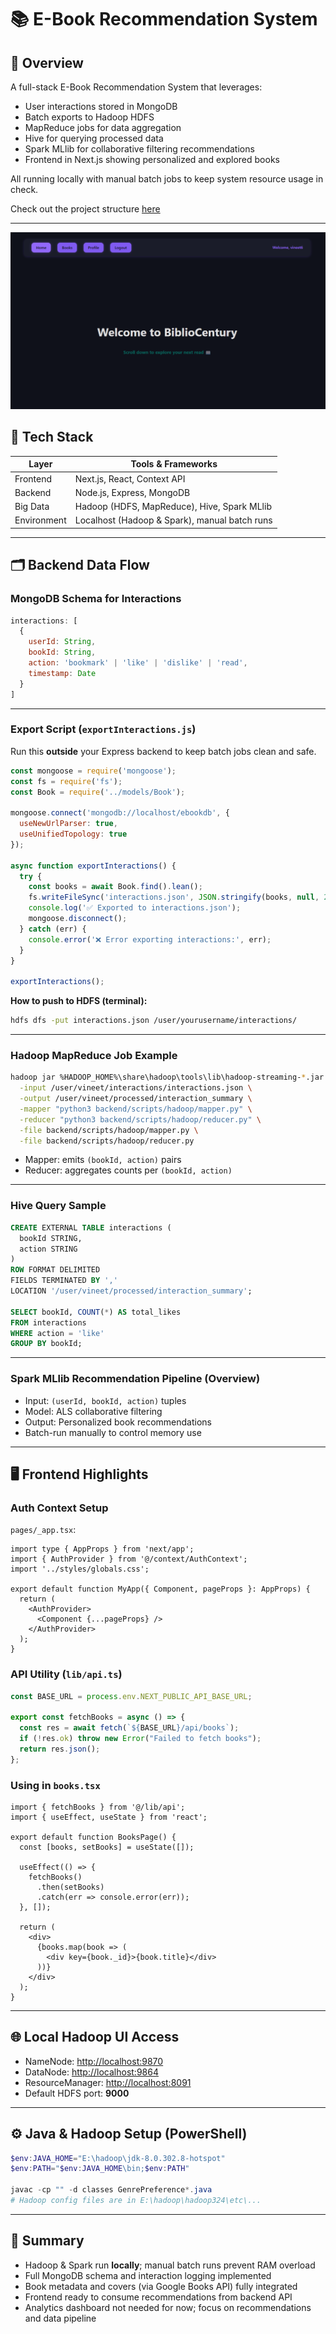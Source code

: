# 📚 E-Book Recommendation System

## 🎯 Overview

A full-stack E-Book Recommendation System that leverages:

- User interactions stored in MongoDB  
- Batch exports to Hadoop HDFS  
- MapReduce jobs for data aggregation  
- Hive for querying processed data  
- Spark MLlib for collaborative filtering recommendations  
- Frontend in Next.js showing personalized and explored books  

All running locally with manual batch jobs to keep system resource usage in check.

Check out the project structure [here](https://www.figma.com/board/LqTWwlRKuz1x7wg0yX0gpk/Ebook-Recommendation?node-id=0-1&t=YWQOLIlqQu9NX93z-1)

---

<img src="https://github.com/vineet-k09/E-Book-Recommendation/blob/main/image.png">

## 🧰 Tech Stack

| Layer     | Tools & Frameworks                                  |
| --------- | ------------------------------------------------- |
| Frontend  | Next.js, React, Context API                        |
| Backend   | Node.js, Express, MongoDB                          |
| Big Data  | Hadoop (HDFS, MapReduce), Hive, Spark MLlib       |
| Environment | Localhost (Hadoop & Spark), manual batch runs   |

---

## 🗂️ Backend Data Flow

### MongoDB Schema for Interactions

~~~js
interactions: [
  {
    userId: String,
    bookId: String,
    action: 'bookmark' | 'like' | 'dislike' | 'read',
    timestamp: Date
  }
]
~~~

---

### Export Script (`exportInteractions.js`)

Run this **outside** your Express backend to keep batch jobs clean and safe.

~~~js
const mongoose = require('mongoose');
const fs = require('fs');
const Book = require('../models/Book');

mongoose.connect('mongodb://localhost/ebookdb', {
  useNewUrlParser: true,
  useUnifiedTopology: true
});

async function exportInteractions() {
  try {
    const books = await Book.find().lean();
    fs.writeFileSync('interactions.json', JSON.stringify(books, null, 2));
    console.log('✅ Exported to interactions.json');
    mongoose.disconnect();
  } catch (err) {
    console.error('❌ Error exporting interactions:', err);
  }
}

exportInteractions();
~~~

**How to push to HDFS (terminal):**

~~~bash
hdfs dfs -put interactions.json /user/yourusername/interactions/
~~~

---

### Hadoop MapReduce Job Example

~~~bash
hadoop jar %HADOOP_HOME%\share\hadoop\tools\lib\hadoop-streaming-*.jar \
  -input /user/vineet/interactions/interactions.json \
  -output /user/vineet/processed/interaction_summary \
  -mapper "python3 backend/scripts/hadoop/mapper.py" \
  -reducer "python3 backend/scripts/hadoop/reducer.py" \
  -file backend/scripts/hadoop/mapper.py \
  -file backend/scripts/hadoop/reducer.py
~~~

- Mapper: emits `(bookId, action)` pairs  
- Reducer: aggregates counts per `(bookId, action)`  

---

### Hive Query Sample

~~~sql
CREATE EXTERNAL TABLE interactions (
  bookId STRING,
  action STRING
)
ROW FORMAT DELIMITED
FIELDS TERMINATED BY ','
LOCATION '/user/vineet/processed/interaction_summary';

SELECT bookId, COUNT(*) AS total_likes
FROM interactions
WHERE action = 'like'
GROUP BY bookId;
~~~

---

### Spark MLlib Recommendation Pipeline (Overview)

- Input: `(userId, bookId, action)` tuples  
- Model: ALS collaborative filtering  
- Output: Personalized book recommendations  
- Batch-run manually to control memory use  

---

## 🖥️ Frontend Highlights

### Auth Context Setup

`pages/_app.tsx`:

~~~tsx
import type { AppProps } from 'next/app';
import { AuthProvider } from '@/context/AuthContext';
import '../styles/globals.css';

export default function MyApp({ Component, pageProps }: AppProps) {
  return (
    <AuthProvider>
      <Component {...pageProps} />
    </AuthProvider>
  );
}
~~~

### API Utility (`lib/api.ts`)

~~~ts
const BASE_URL = process.env.NEXT_PUBLIC_API_BASE_URL;

export const fetchBooks = async () => {
  const res = await fetch(`${BASE_URL}/api/books`);
  if (!res.ok) throw new Error("Failed to fetch books");
  return res.json();
};
~~~

### Using in `books.tsx`

~~~tsx
import { fetchBooks } from '@/lib/api';
import { useEffect, useState } from 'react';

export default function BooksPage() {
  const [books, setBooks] = useState([]);

  useEffect(() => {
    fetchBooks()
      .then(setBooks)
      .catch(err => console.error(err));
  }, []);

  return (
    <div>
      {books.map(book => (
        <div key={book._id}>{book.title}</div>
      ))}
    </div>
  );
}
~~~

---

## 🌐 Local Hadoop UI Access

- NameNode: [http://localhost:9870](http://localhost:9870)  
- DataNode: [http://localhost:9864](http://localhost:9864)  
- ResourceManager: [http://localhost:8091](http://localhost:8091)  
- Default HDFS port: **9000**

---

## ⚙️ Java & Hadoop Setup (PowerShell)

~~~powershell
$env:JAVA_HOME="E:\hadoop\jdk-8.0.302.8-hotspot"
$env:PATH="$env:JAVA_HOME\bin;$env:PATH"

javac -cp "" -d classes GenrePreference*.java
# Hadoop config files are in E:\hadoop\hadoop324\etc\...
~~~

---

## 🏁 Summary

- Hadoop & Spark run **locally**; manual batch runs prevent RAM overload  
- Full MongoDB schema and interaction logging implemented  
- Book metadata and covers (via Google Books API) fully integrated  
- Frontend ready to consume recommendations from backend API  
- Analytics dashboard not needed for now; focus on recommendations and data pipeline  
